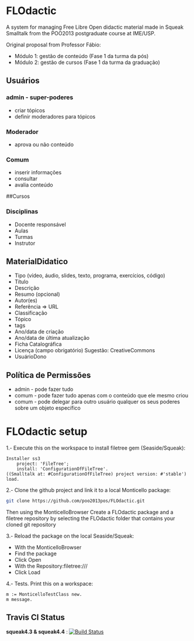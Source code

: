 FLOdactic
=========

A system for managing Free Libre Open didactic material made in Squeak Smalltalk from the POO2013 postgraduate course at IME/USP.

Original proposal from Professor Fábio:

* Módulo 1: gestão de conteúdo (Fase 1 da turma da pós)
* Módulo 2: gestão de cursos (Fase 1 da turma da graduação)

## Usuários
### admin - super-poderes
* criar tópicos
* definir moderadores para tópicos

### Moderador
* aprova ou não conteúdo

### Comum
* inserir informações
* consultar
* avalia conteúdo

##Cursos

### Disciplinas
* Docente responsável
* Aulas
* Turmas
 * Instrutor

## MaterialDidatico
* Tipo (vídeo, áudio, slides, texto, programa, exercícios, código)
* Título
* Descrição
* Resumo (opcional)
* Autor(es)
* Referência => URL
* Classificação
 * Tópico
 * tags
* Ano/data de criação
* Ano/data de última atualização
* Ficha Catalográfica
* Licença (campo obrigatório) Sugestão: CreativeCommons
* UsuárioDono

## Política de Permissões
* admin - pode fazer tudo
* comum - pode fazer tudo apenas com o conteúdo que ele mesmo criou
* comum - pode delegar para outro usuário qualquer os seus poderes sobre um objeto específico

FLOdactic setup
===============

1.- Execute this on the workspace to install filetree gem (Seaside/Squeak):
```Smalltalk
Installer ss3
    project: 'FileTree';
    install: 'ConfigurationOfFileTree'.
((Smalltalk at: #ConfigurationOfFileTree) project version: #'stable') load.
```

2.- Clone the github project and link it to a local Monticello package:
```Bash
git clone https://github.com/poo2013pos/FLOdactic.git
```
Then using the MonticelloBrowser Create a FLOdactic package and a filetree repository by selecting the FLOdactic folder that contains your cloned git repository

3.- Reload the package on the local Seaside/Squeak:
* With the MonticelloBrowser
 * Find the package
 * Click Open
* With the Repository:filetree:///<path-to-FLOdactic>
 * Click Load

4.- Tests. Print this on a workspace:
```Smalltalk
m := MonticelloTestClass new.
m message.
```

## Travis CI Status
**squeak4.3 & squeak4.4** : [![Build Status](https://travis-ci.org/dalehenrich/filetree.png?branch=squeak4.3)](http://travis-ci.org/dalehenrich/filetree) 
